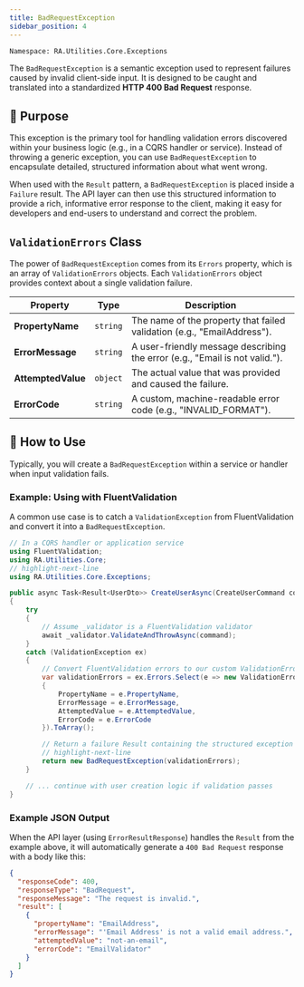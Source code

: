 ```yaml
---
title: BadRequestException
sidebar_position: 4
---
```


```bash
Namespace: RA.Utilities.Core.Exceptions
```

The `BadRequestException` is a semantic exception used to represent failures caused by invalid client-side input.
It is designed to be caught and translated into a standardized **HTTP 400 Bad Request** response.

## 🎯 Purpose

This exception is the primary tool for handling validation errors discovered within your business logic (e.g., in a CQRS handler or service). Instead of throwing a generic exception, you can use `BadRequestException` to encapsulate detailed, structured information about what went wrong.

When used with the `Result` pattern, a `BadRequestException` is placed inside a `Failure` result. The API layer can then use this structured information to provide a rich, informative error response to the client, making it easy for developers and end-users to understand and correct the problem.

## `ValidationErrors` Class

The power of `BadRequestException` comes from its `Errors` property, which is an array of `ValidationErrors` objects. Each `ValidationErrors` object provides context about a single validation failure.

| Property         | Type     | Description                                                              |
|------------------|----------|--------------------------------------------------------------------------|
| **PropertyName**   | `string` | The name of the property that failed validation (e.g., "EmailAddress").  |
| **ErrorMessage**   | `string` | A user-friendly message describing the error (e.g., "Email is not valid."). |
| **AttemptedValue** | `object` | The actual value that was provided and caused the failure.               |
| **ErrorCode**      | `string` | A custom, machine-readable error code (e.g., "INVALID_FORMAT").          |

## 🚀 How to Use

Typically, you will create a `BadRequestException` within a service or handler when input validation fails.

### Example: Using with FluentValidation

A common use case is to catch a `ValidationException` from FluentValidation and convert it into a `BadRequestException`.

```csharp showLineNumbers
// In a CQRS handler or application service
using FluentValidation;
using RA.Utilities.Core;
// highlight-next-line
using RA.Utilities.Core.Exceptions;

public async Task<Result<UserDto>> CreateUserAsync(CreateUserCommand command)
{
    try
    {
        // Assume _validator is a FluentValidation validator
        await _validator.ValidateAndThrowAsync(command);
    }
    catch (ValidationException ex)
    {
        // Convert FluentValidation errors to our custom ValidationErrors
        var validationErrors = ex.Errors.Select(e => new ValidationErrors
        {
            PropertyName = e.PropertyName,
            ErrorMessage = e.ErrorMessage,
            AttemptedValue = e.AttemptedValue,
            ErrorCode = e.ErrorCode
        }).ToArray();

        // Return a failure Result containing the structured exception
        // highlight-next-line
        return new BadRequestException(validationErrors);
    }

    // ... continue with user creation logic if validation passes
}
```

### Example JSON Output

When the API layer (using `ErrorResultResponse`) handles the `Result` from the example above, it will automatically generate a `400 Bad Request` response with a body like this:

```json showLineNumbers
{
  "responseCode": 400,
  "responseType": "BadRequest",
  "responseMessage": "The request is invalid.",
  "result": [
    {
      "propertyName": "EmailAddress",
      "errorMessage": "'Email Address' is not a valid email address.",
      "attemptedValue": "not-an-email",
      "errorCode": "EmailValidator"
    }
  ]
}
```